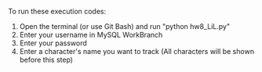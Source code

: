 To run these execution codes:
1) Open the terminal (or use Git Bash) and run "python hw8_LiL.py"
2) Enter your username in MySQL WorkBranch
3) Enter your password
4) Enter a character's name you want to track (All characters will be shown before this step) 